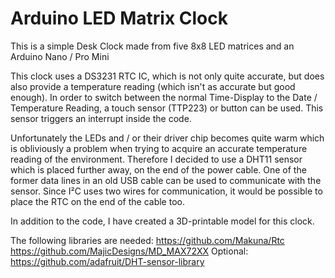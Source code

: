 # Arduino LED Matrix Clock

This is a simple Desk Clock made from five 8x8 LED matrices and an Arduino Nano / Pro Mini

This clock uses a DS3231 RTC IC, which is not only quite accurate, but does also provide a temperature reading (which isn't as accurate but good enough).
In order to switch between the normal Time-Display to the Date / Temperature Reading, a touch sensor (TTP223) or button can be used. This sensor triggers an interrupt inside the code.

Unfortunately the LEDs and / or their driver chip becomes quite warm which is obliviously a problem when trying to acquire an accurate temperature reading of the environment.
Therefore I decided to use a DHT11 sensor which is placed further away, on the end of the power cable. One of the former data lines in an old USB cable can be used to communicate with the sensor. 
Since I²C uses two wires for communication, it would be possible to place the RTC on the end of the cable too.

In addition to the code, I have created a 3D-printable model for this clock.


The following libraries are needed:
https://github.com/Makuna/Rtc
https://github.com/MajicDesigns/MD_MAX72XX
Optional: https://github.com/adafruit/DHT-sensor-library
